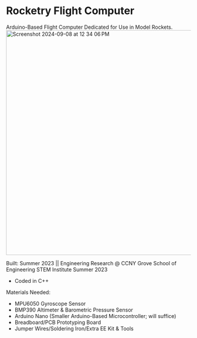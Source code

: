 # Rocketry Flight Computer
Arduino-Based Flight Computer Dedicated for Use in Model Rockets.
<img width="613" alt="Screenshot 2024-09-08 at 12 34 06 PM" src="https://github.com/user-attachments/assets/0c7e8895-3854-4767-a9e6-10653f16a6cf">

Built: Summer 2023 || Engineering Research @ CCNY Grove School of Engineering 
STEM Institute Summer 2023 
- Coded in C++

Materials Needed:
- MPU6050 Gyroscope Sensor
- BMP390 Altimeter & Barometric Pressure Sensor
- Arduino Nano (Smaller Arduino-Based Microcontroller; will suffice)
- Breadboard/PCB Prototyping Board
- Jumper Wires/Soldering Iron/Extra EE Kit & Tools

